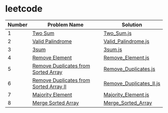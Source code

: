 # leetcode

| Number | Problem Name | Solution |
|--------------|-------------------------------|----------------------------|
| 1            | [Two Sum](https://leetcode.com/problems/two-sum/) | [Two_Sum.js](./Top%20Interview%20150/two_sum.js) |
| 2            | [Valid Palindrome](https://leetcode.com/problems/valid-palindrome/description/) | [Valid_Palindrome.js](./Top%20Interview%20150/valid_palindrome.js) |
| 3            | [3sum](https://leetcode.com/problems/3sum/description/) | [3sum.js](./Top%20Interview%20150/3sum.js) |
| 4            | [Remove Element](https://leetcode.com/problems/remove-element/description/) | [Remove_Element.js](./Top%20Interview%20150/remove_element.js) |
| 5            | [Remove Duplicates from Sorted Array](https://leetcode.com/problems/remove-duplicates-from-sorted-array/description/) | [Remove_Duplicates.js](./Top%20Interview%20150/remove-duplicates-from-sorted-array.js) |
| 6            | [Remove Duplicates from Sorted Array II](https://leetcode.com/problems/remove-duplicates-from-sorted-array-ii/description/) | [Remove_Duplicates_II.js](./Top%20Interview%20150/remove-duplicates-from-sorted-array-ii.js) |
| 7            | [Majority Element](https://leetcode.com/problems/majority-element/description/) | [Majority_Element.js](./Top%20Interview%20150/majority-element.js) |
| 8            | [Merge Sorted Array](https://leetcode.com/problems//description/) | [Merge_Sorted_Array](./Top%20Interview%20150/merge-sorted-array.js) |
